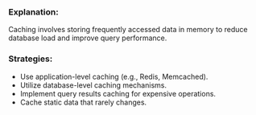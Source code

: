 ### **Explanation:**
Caching involves storing frequently accessed data in memory to reduce database load and improve query performance.

### **Strategies:**
- Use application-level caching (e.g., Redis, Memcached).
- Utilize database-level caching mechanisms.
- Implement query results caching for expensive operations.
- Cache static data that rarely changes.